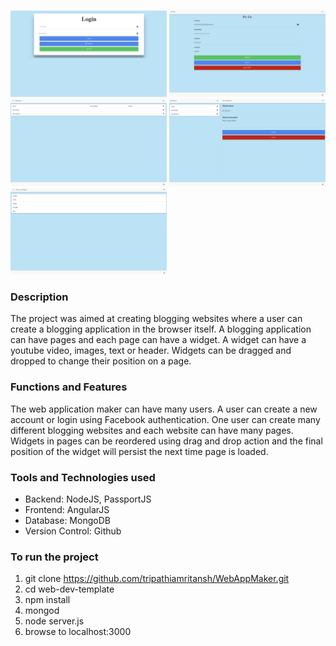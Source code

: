<img src="Images/image1.png" width="250"/> <img src="Images/image2.png" width="250"/> <img src="Images/image3.png" width="250"/> <img src="Images/image4.png" width="250"/> <img src="Images/image5.png" width="250"/>
### Description

The project was aimed at creating blogging websites where a user can create a blogging application in the browser itself. A blogging application can have pages and each page can have a widget. A widget can have a youtube video, images, text or header. Widgets can be dragged and dropped to change their position on a page.

### Functions and Features

The web application maker can have many users. A user can create a new account or login using Facebook authentication. One user can create many different blogging websites and each website can have many pages. Widgets in pages can be reordered using drag and drop action and the final position of the widget will persist the next time page is loaded.

### Tools and Technologies used

* Backend: NodeJS, PassportJS
* Frontend: AngularJS
* Database: MongoDB
* Version Control: Github

### To run the project

1. git clone https://github.com/tripathiamritansh/WebAppMaker.git
1. cd web-dev-template
1. npm install
1. mongod
1. node server.js
1. browse to localhost:3000
